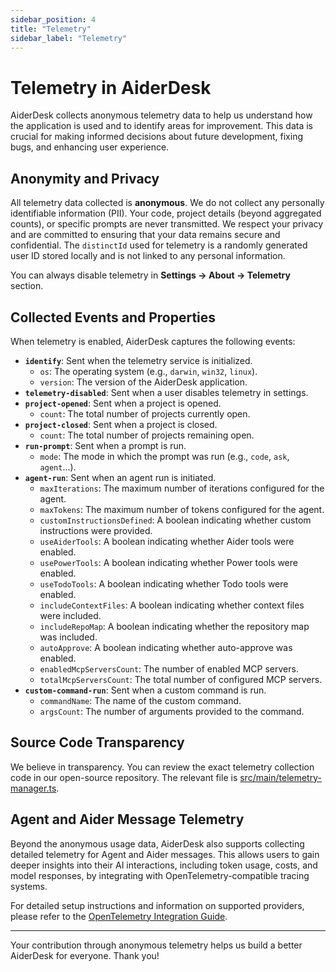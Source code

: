 ```yaml
---
sidebar_position: 4
title: "Telemetry"
sidebar_label: "Telemetry"
---
```


# Telemetry in AiderDesk

AiderDesk collects anonymous telemetry data to help us understand how the application is used and to identify areas for improvement. This data is crucial for making informed decisions about future development, fixing bugs, and enhancing user experience.

## Anonymity and Privacy

All telemetry data collected is **anonymous**. We do not collect any personally identifiable information (PII). Your code, project details (beyond aggregated counts), or specific prompts are never transmitted. We respect your privacy and are committed to ensuring that your data remains secure and confidential. The `distinctId` used for telemetry is a randomly generated user ID stored locally and is not linked to any personal information.

You can always disable telemetry in **Settings -> About -> Telemetry** section.

## Collected Events and Properties

When telemetry is enabled, AiderDesk captures the following events:

*   **`identify`**: Sent when the telemetry service is initialized.
    *   `os`: The operating system (e.g., `darwin`, `win32`, `linux`).
    *   `version`: The version of the AiderDesk application.
*   **`telemetry-disabled`**: Sent when a user disables telemetry in settings.
*   **`project-opened`**: Sent when a project is opened.
    *   `count`: The total number of projects currently open.
*   **`project-closed`**: Sent when a project is closed.
    *   `count`: The total number of projects remaining open.
*   **`run-prompt`**: Sent when a prompt is run.
    *   `mode`: The mode in which the prompt was run (e.g., `code`, `ask`, `agent`...).
*   **`agent-run`**: Sent when an agent run is initiated.
    *   `maxIterations`: The maximum number of iterations configured for the agent.
    *   `maxTokens`: The maximum number of tokens configured for the agent.
    *   `customInstructionsDefined`: A boolean indicating whether custom instructions were provided.
    *   `useAiderTools`: A boolean indicating whether Aider tools were enabled.
    *   `usePowerTools`: A boolean indicating whether Power tools were enabled.
    *   `useTodoTools`: A boolean indicating whether Todo tools were enabled.
    *   `includeContextFiles`: A boolean indicating whether context files were included.
    *   `includeRepoMap`: A boolean indicating whether the repository map was included.
    *   `autoApprove`: A boolean indicating whether auto-approve was enabled.
    *   `enabledMcpServersCount`: The number of enabled MCP servers.
    *   `totalMcpServersCount`: The total number of configured MCP servers.
*   **`custom-command-run`**: Sent when a custom command is run.
    *   `commandName`: The name of the custom command.
    *   `argsCount`: The number of arguments provided to the command.

## Source Code Transparency

We believe in transparency. You can review the exact telemetry collection code in our open-source repository. The relevant file is [src/main/telemetry-manager.ts](https://github.com/hotovo/aider-desk/blob/main/src/main/telemetry-manager.ts).

## Agent and Aider Message Telemetry

Beyond the anonymous usage data, AiderDesk also supports collecting detailed telemetry for Agent and Aider messages. This allows users to gain deeper insights into their AI interactions, including token usage, costs, and model responses, by integrating with OpenTelemetry-compatible tracing systems.

For detailed setup instructions and information on supported providers, please refer to the [OpenTelemetry Integration Guide](open-telemetry).

---

Your contribution through anonymous telemetry helps us build a better AiderDesk for everyone. Thank you!
